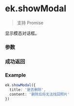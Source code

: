 # ek.showModal

> <Icon type="success" /> 支持 Promise

显示模态对话框。

### 参数

<Props :data="props" options />

### 成功返回

<Results :data="results" />

### Example

```ts
ek.showModal({
  title: '是否删除',
  content: '删除后将无法找回照片'
})
```

<script setup>
const props = [
    {
        name: "title", 
        type: "string",
        default: "",
        required: false, 
        desc:"标题"
    },
    {
        name: "content", 
        type: "string",
        default: "",
        required: false, 
        desc:"内容",
    },
    {
        name: "showCancel", 
        type: "boolean",
        default: "true",
        required: false, 
        desc:"是否显示取消按钮"
    },
    {
        name: "cancelText", 
        type: "string",
        default: "取消",
        required: false, 
        desc:"取消按钮的文字",
    },
    {
        name: "cancelColor", 
        type: "string",
        default: "#000",
        required: false, 
        desc:"取消按钮的文字颜色，必须是 16 进制格式",
    },
    {
        name: "confirmText", 
        type: "string",
        default: "确定",
        required: false, 
        desc: "确认按钮的文字",
    },
    {
        name: "confirmColor", 
        type: "string",
        default: "#576B95",
        required: false, 
        desc: "确认按钮的文字颜色，必须是 16 进制格式",
    },
    {
        name: "editable", 
        type: "boolean",
        default: "",
        required: false, 
        desc: "是否显示输入框",
    },
    {
        name: "placeholderText", 
        type: "string",
        default: "",
        required: false, 
        desc: "显示输入框时的提示文本",
    },
]

const results = [
  {
    name: 'content',
    type: 'string',
    desc: 'editable 为 true 时，用户输入的文本'
  },
  {
    name: 'confirm',
    type: 'boolean',
    desc: '为 true 时，表示用户点击了确定按钮'
  },
  {
    name: 'cancel',
    type: 'boolean',
    desc: '为 true 时，表示用户点击了取消'
  },
]
</script>
